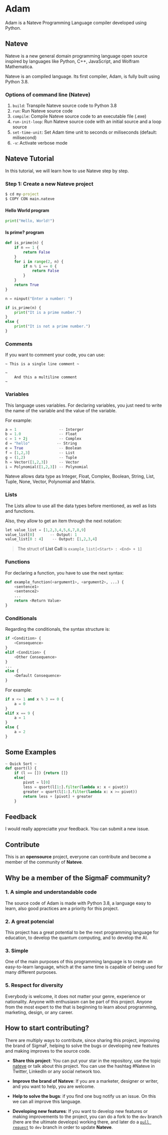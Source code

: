 # Adam

Adam is a Nateve Programming Language compiler developed using Python.

## Nateve

Nateve is a new general domain programming language open source inspired by languages like Python, C++, JavaScript, and Wolfram Mathematica.

Nateve is an compiled language. Its first compiler, Adam, is fully built using Python 3.8.

### Options of command line (Nateve)

1. `build`: Transpile Nateve source code to Python 3.8
2. `run`: Run Nateve source code
3. `compile`: Compile Nateve source code to an executable file (.exe)
4. `run-init-loop`: Run Nateve source code with an initial source and a loop source
5. `set-time-unit`: Set Adam time unit to seconds or miliseconds (default: milisecond)
6. `-v`: Activate verbose mode

## Nateve Tutorial

In this tutorial, we will learn how to use Nateve step by step.

### Step 1: Create a new Nateve project

```cmd
$ cd my-project
$ COPY CON main.nateve
```

#### Hello World program

```python
print("Hello, World!")
```

#### Is prime? program

```python
def is_prime(n) {
    if n == 1 {
        return False
    }
    for i in range(2, n) {
        if n % i == 0 {
            return False
        }
    }
    return True
}

n = ninput("Enter a number: ")

if is_prime(n) {
    print("It is a prime number.")
}
else {
    print("It is not a prime number.")
}
```

### Comments

If you want to comment your code, you can use:

```Nateve
~ This is a single line comment ~

~
    And this a multiline comment
~
```

### Variables

This language uses variables. For declaring variables, you just need to write the name of the variable and the value of the variable.

For example:

```python
a = 1                   -- Interger
b = 1.0                 -- Float
c = 1 + 2j              -- Complex
d = "hello"            -- String
e = True                -- Boolean
f = [1,2,3]             -- List
g = (1,2)               -- Tuple
h = Vector([1,2,3])     -- Vector
i = Polynomial([1,2,3]) -- Polynomial         
```

Nateve allows data type as Integer, Float, Complex, Boolean, String, List, Tuple, None, Vector, Polynomial and Matrix.

### Lists

The Lists allow to use all the data types before mentioned, as well as lists and functions.

Also, they allow to get an item through the next notation:

```python
let value_list = [1,2,3,4,5,6,7,8,9]
value_list[0]       -- Output: 1
value_list[0 : 4]    -- Output: [1,2,3,4]
```

> The struct of **List Call** is `example_list[<Start> : <End> + 1]`

### Functions

For declaring a function, you have to use the next syntax:

``` Python
def example_function(<argument1>, <argument2>, ...) {
    <sentence1>
    <sentence2>
    ...
    return <Return Value>
}  
```

### Conditionals

Regarding the conditionals, the syntax structure is:

``` Python
if <Condition> {
    <Consequence>
}
elif <Condition> {
    <Other Consequence>
}
...
else {
    <Default Consequence>
}
```

For example:

``` Python
if x <= 1 and x % 3 == 0 {
    a = 0
}
elif x == 9 {
    a = 1
}
else {
    a = 2
}
```

## Some Examples

```python
~ Quick Sort ~
def qsort(l) {
    if (l == []) {return []}
    else{
        pivot = l[0]
        less = qsort(l[1:].filter(lambda x: x < pivot))
        greater = qsort(l[1:].filter(lambda x: x >= pivot))
        return less + [pivot] + greater
    }

```

## Feedback

I would really appreciatte your feedback. You can submit a new issue.

## Contribute

This is an **opensource** project, everyone can contribute and become a member of the community of **Nateve**.

## Why be a member of the SigmaF community?

### 1. A simple and understandable code

The source code of Adam is made with Python 3.8, a language easy to learn, also good practices are a priority for this project.

### 2. A great potencial

This project has a great potential to be the next programming language for education, to develop the quantum computing, and to develop the AI.

### 3. Simple

One of the main purposes of this programming language is to create an easy-to-learn language, which at the same time is capable of being used for many different purposes.

### 5. Respect for diversity

Everybody is welcome, it does not matter your genre, experience or nationality. Anyone with enthusiasm can be part of this project. Anyone from the most expert to the that is beginning to learn about programming, marketing, design, or any career.

## How to start contributing?

There are multiply ways to contribute, since sharing this project, improving the brand of SigmaF, helping to solve the bugs or developing new features and making improves to the source code.

- **Share this project**: You can put your star in the repository, use the topic [nateve](https://github.com/topics/nateve) or talk about this project. You can use the hashtag #Nateve in Twitter, LinkedIn or any social network too.
  
- **Improve the brand of Nateve**: If you are a marketer, designer or writer, and you want to help, you are welcome.
  
- **Help to solve the bugs**: if you find one bug notify us an issue. On this we can all improve this language.
  
- **Developing new features**: If you want to develop new features or making improvements to the project, you can do a fork to the `dev` branch (here are the ultimate develops) working there, and later do a [`pull request`](https://docs.github.com/en/github/collaborating-with-pull-requests/proposing-changes-to-your-work-with-pull-requests/creating-a-pull-request) to `dev` branch in order to update **Nateve**.
